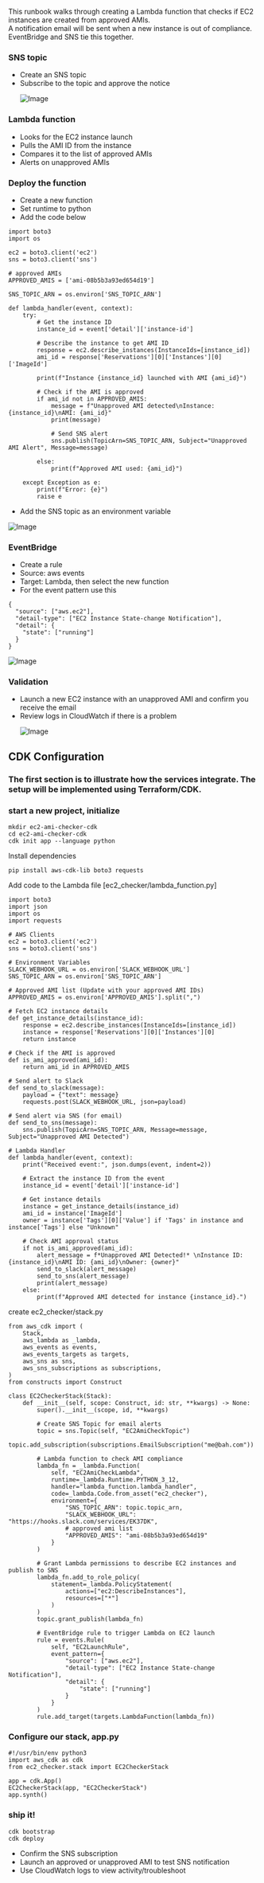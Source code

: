 This runbook walks through creating a Lambda function that checks if EC2 instances are created from approved AMIs.\
A notification email will be sent when a new instance is out of compliance.\
EventBridge and SNS tie this together.
<br/>

### SNS topic
- Create an SNS topic
- Subscribe to the topic and approve the notice <p>
![Image](https://github.com/user-attachments/assets/771f9e6f-8ad9-46c5-be13-cfadc84d9c1b)



### Lambda function
- Looks for the EC2 instance launch
- Pulls the AMI ID from the instance
- Compares it to the list of approved AMIs
- Alerts on unapproved AMIs<p>


### Deploy the function
- Create a new function
- Set runtime to python
- Add the code below

```
import boto3
import os

ec2 = boto3.client('ec2')
sns = boto3.client('sns')

# approved AMIs
APPROVED_AMIS = ['ami-08b5b3a93ed654d19']

SNS_TOPIC_ARN = os.environ['SNS_TOPIC_ARN']

def lambda_handler(event, context):
    try:
        # Get the instance ID
        instance_id = event['detail']['instance-id']

        # Describe the instance to get AMI ID
        response = ec2.describe_instances(InstanceIds=[instance_id])
        ami_id = response['Reservations'][0]['Instances'][0]['ImageId']

        print(f"Instance {instance_id} launched with AMI {ami_id}")

        # Check if the AMI is approved
        if ami_id not in APPROVED_AMIS:
            message = f"Unapproved AMI detected\nInstance: {instance_id}\nAMI: {ami_id}"
            print(message)

            # Send SNS alert
            sns.publish(TopicArn=SNS_TOPIC_ARN, Subject="Unapproved AMI Alert", Message=message)

        else:
            print(f"Approved AMI used: {ami_id}")

    except Exception as e:
        print(f"Error: {e}")
        raise e
```
- Add the SNS topic as an environment variable

![Image](https://github.com/user-attachments/assets/53a9743f-88c3-4941-9be6-e341db5df9b3)


### EventBridge
- Create a rule
- Source: aws events
- Target: Lambda, then select the new function
- For the event pattern use this
```
{
  "source": ["aws.ec2"],
  "detail-type": ["EC2 Instance State-change Notification"],
  "detail": {
    "state": ["running"]
  }
}
```

![Image](https://github.com/user-attachments/assets/ecb4d192-f902-4240-bfa8-85de1d6a3fc7)


### Validation
- Launch a new EC2 instance with an unapproved AMI and confirm you receive the email
- Review logs in CloudWatch if there is a problem <p>
![Image](https://github.com/user-attachments/assets/b0e9373c-4ea2-4f75-9295-f9a1059737ce)


## CDK Configuration

### The first section is to illustrate how the services integrate. The setup will be implemented using Terraform/CDK.

### start a new project, initialize
```
mkdir ec2-ami-checker-cdk
cd ec2-ami-checker-cdk
cdk init app --language python
```

Install dependencies
```
pip install aws-cdk-lib boto3 requests
```

Add code to the Lambda file [ec2_checker/lambda_function.py]
```
import boto3
import json
import os
import requests

# AWS Clients
ec2 = boto3.client('ec2')
sns = boto3.client('sns')

# Environment Variables
SLACK_WEBHOOK_URL = os.environ['SLACK_WEBHOOK_URL']
SNS_TOPIC_ARN = os.environ['SNS_TOPIC_ARN']

# Approved AMI list (Update with your approved AMI IDs)
APPROVED_AMIS = os.environ['APPROVED_AMIS'].split(",")

# Fetch EC2 instance details
def get_instance_details(instance_id):
    response = ec2.describe_instances(InstanceIds=[instance_id])
    instance = response['Reservations'][0]['Instances'][0]
    return instance

# Check if the AMI is approved
def is_ami_approved(ami_id):
    return ami_id in APPROVED_AMIS

# Send alert to Slack
def send_to_slack(message):
    payload = {"text": message}
    requests.post(SLACK_WEBHOOK_URL, json=payload)

# Send alert via SNS (for email)
def send_to_sns(message):
    sns.publish(TopicArn=SNS_TOPIC_ARN, Message=message, Subject="Unapproved AMI Detected")

# Lambda Handler
def lambda_handler(event, context):
    print("Received event:", json.dumps(event, indent=2))

    # Extract the instance ID from the event
    instance_id = event['detail']['instance-id']

    # Get instance details
    instance = get_instance_details(instance_id)
    ami_id = instance['ImageId']
    owner = instance['Tags'][0]['Value'] if 'Tags' in instance and instance['Tags'] else "Unknown"

    # Check AMI approval status
    if not is_ami_approved(ami_id):
        alert_message = f*Unapproved AMI Detected!* \nInstance ID: {instance_id}\nAMI ID: {ami_id}\nOwner: {owner}"
        send_to_slack(alert_message)
        send_to_sns(alert_message)
        print(alert_message)
    else:
        print(f"Approved AMI detected for instance {instance_id}.")

```

create ec2_checker/stack.py
```
from aws_cdk import (
    Stack,
    aws_lambda as _lambda,
    aws_events as events,
    aws_events_targets as targets,
    aws_sns as sns,
    aws_sns_subscriptions as subscriptions,
)
from constructs import Construct

class EC2CheckerStack(Stack):
    def __init__(self, scope: Construct, id: str, **kwargs) -> None:
        super().__init__(scope, id, **kwargs)

        # Create SNS Topic for email alerts
        topic = sns.Topic(self, "EC2AmiCheckTopic")
        topic.add_subscription(subscriptions.EmailSubscription("me@bah.com"))

        # Lambda function to check AMI compliance
        lambda_fn = _lambda.Function(
            self, "EC2AmiCheckLambda",
            runtime=_lambda.Runtime.PYTHON_3_12,
            handler="lambda_function.lambda_handler",
            code=_lambda.Code.from_asset("ec2_checker"),
            environment={
                "SNS_TOPIC_ARN": topic.topic_arn,
                "SLACK_WEBHOOK_URL": "https://hooks.slack.com/services/EK37DK",
                # approved ami list
                "APPROVED_AMIS": "ami-08b5b3a93ed654d19"
            }
        )

        # Grant Lambda permissions to describe EC2 instances and publish to SNS
        lambda_fn.add_to_role_policy(
            statement=_lambda.PolicyStatement(
                actions=["ec2:DescribeInstances"],
                resources=["*"]
            )
        )
        topic.grant_publish(lambda_fn)

        # EventBridge rule to trigger Lambda on EC2 launch
        rule = events.Rule(
            self, "EC2LaunchRule",
            event_pattern={
                "source": ["aws.ec2"],
                "detail-type": ["EC2 Instance State-change Notification"],
                "detail": {
                    "state": ["running"]
                }
            }
        )
        rule.add_target(targets.LambdaFunction(lambda_fn))
```
### Configure our stack, app.py
```
#!/usr/bin/env python3
import aws_cdk as cdk
from ec2_checker.stack import EC2CheckerStack

app = cdk.App()
EC2CheckerStack(app, "EC2CheckerStack")
app.synth()
```

### ship it!
```
cdk bootstrap
cdk deploy
```
- Confirm the SNS subscription
- Launch an approved or unapproved AMI to test SNS notification
- Use CloudWatch logs to view activity/troubleshoot



